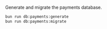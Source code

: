 Generate and migrate the payments database.

```bash
bun run db:payments:generate
bun run db:payments:migrate
```
